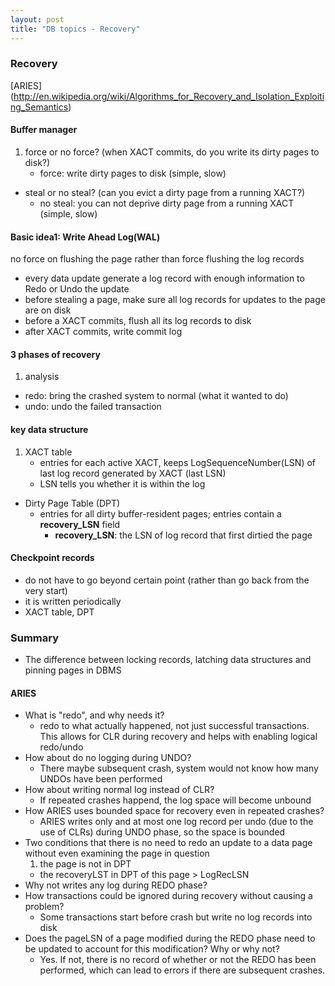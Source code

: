 ```yaml
---
layout: post
title: "DB topics - Recovery"
---
```


### Recovery
[ARIES] (http://en.wikipedia.org/wiki/Algorithms_for_Recovery_and_Isolation_Exploiting_Semantics)
#### Buffer manager
1. force or no force? (when XACT commits, do you write its dirty pages to disk?)
    * force: write dirty pages to disk (simple, slow)
- steal or no steal? (can you evict a dirty page from a running XACT?)
    * no steal: you can not deprive dirty page from a running XACT (simple, slow)

#### Basic idea1: Write Ahead Log(WAL)
no force on flushing the page rather than force flushing the log records

* every data update generate a log record with enough information to Redo or Undo the update
* before stealing a page, make sure all log records for updates to the page are on disk
* before a XACT commits, flush all its log records to disk
* after XACT commits, write commit log


#### 3 phases of recovery
1. analysis
- redo: bring the crashed system to normal (what it wanted to do)
- undo: undo the failed transaction

#### key data structure
1. XACT table
    * entries for each active XACT, keeps LogSequenceNumber(LSN) of last log record generated by XACT (last LSN)
    * LSN tells you whether it is within the log
- Dirty Page Table (DPT)
    * entries for all dirty buffer-resident pages; entries contain a **recovery_LSN** field
        * **recovery_LSN**: the LSN of log record that first dirtied the page

#### Checkpoint records
* do not have to go beyond certain point (rather than go back from the very start)
* it is written periodically
* XACT table, DPT

### Summary
* The difference between locking records, latching data structures and pinning pages in DBMS

#### ARIES
* What is "redo", and why needs it?
    * redo to what actually happened, not just successful transactions. This allows for CLR during recovery and helps with enabling logical redo/undo
* How about do no logging during UNDO?
    * There maybe subsequent crash, system would not know how many UNDOs have been performed
* How about writing normal log instead of CLR?
    * If repeated crashes happend, the log space will become unbound
* How ARIES uses bounded space for recovery even in repeated crashes?
    * ARIES writes only and at most one log record per undo (due to the use of CLRs) during UNDO phase, so the space is bounded
* Two conditions that there is no need to redo an update to a data page without even examining the page in question
    1. the page is not in DPT
    - the recoveryLST in DPT of this page > LogRecLSN
* Why not writes any log during REDO phase?
* How transactions could be ignored during recovery without causing a problem?
    * Some transactions start before crash but write no log records into disk
* Does the pageLSN of a page modified during the REDO phase need to be updated to account for this modification? Why or why not?
    * Yes. If not, there is no record of whether or not the REDO has been performed, which can lead to errors if there are subsequent crashes.
